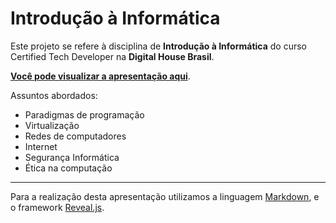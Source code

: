 # Introdução à Informática

Este projeto se refere à disciplina de **Introdução à Informática** do curso Certified Tech Developer na **Digital House Brasil**.  

**[Você pode visualizar a apresentação aqui](https://nicolorenzo.github.io/checkpoint-intro-2)**.

Assuntos abordados:
- Paradigmas de programação
- Virtualização
- Redes de computadores
- Internet
- Segurança Informática
- Ética na computação

---

Para a realização desta apresentação utilizamos a linguagem [Markdown](https://www.markdownguide.org/getting-started/), e o framework [Reveal.js](https://revealjs.com/).
